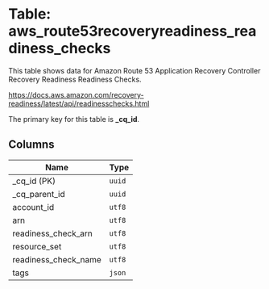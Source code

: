 # Table: aws_route53recoveryreadiness_readiness_checks

This table shows data for Amazon Route 53 Application Recovery Controller Recovery Readiness Readiness Checks.

https://docs.aws.amazon.com/recovery-readiness/latest/api/readinesschecks.html

The primary key for this table is **_cq_id**.

## Columns

| Name          | Type          |
| ------------- | ------------- |
|_cq_id (PK)|`uuid`|
|_cq_parent_id|`uuid`|
|account_id|`utf8`|
|arn|`utf8`|
|readiness_check_arn|`utf8`|
|resource_set|`utf8`|
|readiness_check_name|`utf8`|
|tags|`json`|